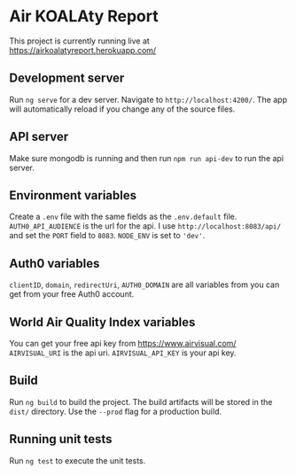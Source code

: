 # Air KOALAty Report

This project is currently running live at https://airkoalatyreport.herokuapp.com/

## Development server

Run `ng serve` for a dev server. Navigate to `http://localhost:4200/`. The app will automatically reload if you change any of the source files.

## API server

Make sure mongodb is running and then run `npm run api-dev` to run the api server.

## Environment variables

Create a `.env` file with the same fields as the `.env.default` file. `AUTH0_API_AUDIENCE` is the url for the api. I use `http://localhost:8083/api/` and set the `PORT` field to `8083`. `NODE_ENV` is set to `'dev'`.

## Auth0 variables
`clientID`, `domain`, `redirectUri`, `AUTH0_DOMAIN` are all variables from you can get from your free Auth0 account.

## World Air Quality Index variables
You can get your free api key from https://www.airvisual.com/ `AIRVISUAL_URI` is the api uri. `AIRVISUAL_API_KEY` is your api key.

## Build

Run `ng build` to build the project. The build artifacts will be stored in the `dist/` directory. Use the `--prod` flag for a production build.

## Running unit tests

Run `ng test` to execute the unit tests.